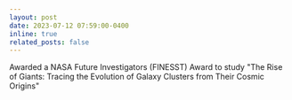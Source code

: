 ```yaml
---
layout: post
date: 2023-07-12 07:59:00-0400
inline: true
related_posts: false
---
```


Awarded a NASA Future Investigators (FINESST) Award to study "The Rise of Giants: Tracing the Evolution of Galaxy Clusters from Their Cosmic Origins"